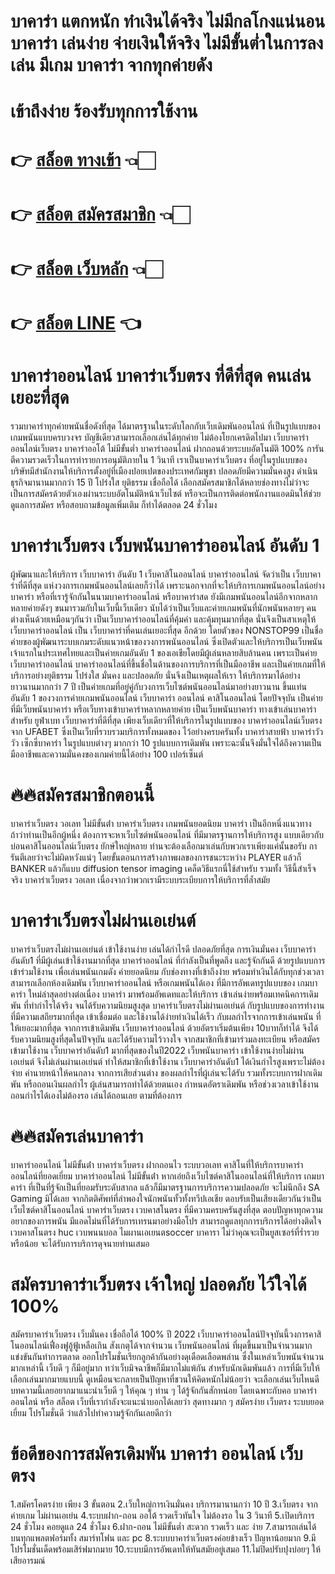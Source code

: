 # บาคาร่า แตกหนัก ทำเงินได้จริง ไม่มีกลโกงแน่นอน บาคาร่า เล่นง่าย จ่ายเงินให้จริง ไม่มีขั้นต่ำในการลงเล่น มีเกม บาคาร่า จากทุกค่ายดัง
# เข้าถึงง่าย ร้องรับทุกการใช้งาน
# 👉 [สล็อต ทางเข้า](https://bit.ly/3DJZWyC) 👈🏻
# 👉 [สล็อต สมัครสมาชิก](https://bit.ly/3DJZWyC) 👈🏻
# 👉 [สล็อต เว็บหลัก](https://bit.ly/3DJZWyC) 👈🏻
# 👉 [สล็อต LINE](https://bit.ly/3DJZWyC) 👈

# บาคาร่าออนไลน์ บาคาร่าเว็บตรง ที่ดีที่สุด คนเล่นเยอะที่สุด
รวมบาคาร่าทุกค่ายพนันชื่อดังที่สุด ได้มาตรฐานในระดับโลกกับเว็บเดิมพันออนไลน์ ที่เป็นรูปแบบของเกมพนันแบบครบวงจร บัญชีเดียวสามารถเลือกเล่นได้ทุกค่าย ไม่ต้องโยกเครดิตไปมา เว็บบาคาร่าออนไลน์เว็บตรง บาคาร่าออโต้ ไม่มีขั้นต่ำ บาคาร่าออนไลน์ ฝากถอนด้วยระบบอัตโนมัติ 100% การันตีความรวดเร็วในการทำรายการอนุมัติภายใน 1 วินาที เราเป็นบาคาร่าเว็บตรง ที่อยู่ในรูปแบบของบริษัทมีสำนักงานให้บริการตั้งอยู่ที่เมืองปอยเปตของประเทศกัมพูชา ปลอดภัยมีความมั่นคงสูง ดำเนินธุรกิจมานานมากกว่า 15 ปี โปร่งใส ยุติธรรม เชื่อถือได้ เลือกสมัครสมาชิกได้หลายช่องทางไม่ว่าจะเป็นการสมัครด้วยตัวเองผ่านระบบอัตโนมัติหน้าเว็บไซต์ หรือจะเป็นการติดต่อพนักงานแอดมินให้ช่วยดูแลการสมัคร หรือสอบถามข้อมูลเพิ่มเติม ก็ทำได้ตลอด 24 ชั่วโมง

# บาคาร่าเว็บตรง เว็บพนันบาคาร่าออนไลน์ อันดับ 1
ผู้พัฒนาและให้บริการ เว็บบาคาร่า อันดับ 1 เว็บคาสิโนออนไลน์ บาคาร่าออนไลน์ จัดว่าเป็น เว็บบาคาร่าที่ดีที่สุด แห่งวงการเกมพนันออนไลน์เลยก็ว่าได้ เพราะนอกจากที่จะให้บริการเกมพนันออนไลน์อย่าง บาคาร่า หรือที่เรารู้จักกันในนามบาคาร่าออนไลน์ หรือบาคาร่าสด ยังมีเกมพนันออนไลน์อีกจากหลากหลายค่ายดังๆ ขนมารวมกับในเว็บนี้เว็บเดียว นับได้ว่าเป็นเว็บและค่ายเกมพนันที่นักพนันหลายๆ คน ต่างเห็นด้วยเหมือนๆกันว่า เป็นเว็บบาคาร่าออนไลน์ที่คุ้มค่า และคุ้มทุนมากที่สุด นั่นจึงเป็นสาเหตุให้ เว็บบาคาร่าออนไลน์ เป็น เว็บบาคาร่าที่คนเล่นเยอะที่สุด อีกด้วย โดยตัวของ NONSTOP99 เป็นชื่อค่ายของผู้พัฒนาระบบเกมระดับแนวหน้าของวงการพนันออนไลน์ ซึ่งเปิดตัวและให้บริการเป็นเว็บพนันเจ้าแรกในประเทศไทยและเป็นค่ายเกมอันดับ 1 ของเอเชียโดยมีผู้เล่นหลายสิบล้านคน เพราะเป็นค่ายเว็บบาคาร่าออนไลน์ บาคาร่าออนไลน์ที่ขึ้นชื่อในด้านของการบริการที่เป็นมืออาชีพ และเป็นค่ายเกมที่ให้บริการอย่างยุติธรรม โปร่งใส มั่นคง และปลอดภัย นั่นจึงเป็นเหตุผลให้เรา ให้บริการมาได้อย่างยาวนานมากกว่า 7 ปี เป็นค่ายเกมที่อยู่คู่กับวงการเว็บไซต์พนันออนไลน์มาอย่างยาวนาน ขึ้นแท่นอันดับ 1 ของวงการค่ายเกมพนันออนไลน์ เว็บบาคาร่า ออนไลน์ คาสิโนออนไลน์ โดยปัจจุบัน เป็นค่ายที่มีเว็บพนันบาคาร่า หรือเว็บทางเข้าบาคาร่าหลากหลายค่าย เป็นเว็บพนันบาคาร่า ทางเข้าเล่นบาคาร่าสำหรับ ยูฟ่าเบท เว็บบาคาร่าที่ดีที่สุด เพียงเว็บเดียวที่ให้บริการในรูปแบบของ บาคาร่าออนไลน์เว็บตรง จาก UFABET ซึ่งเป็นเว็บที่รวบรวมบริการทั้งหมดของ ไว้อย่างครบครันทั้ง บาคาร่าสายฟ้า บาคาร่าวัววัว เซ็กซี่บาคาร่า ในรูปแบบต่างๆ มากกว่า 10 รูปแบบการเดิมพัน เพราะฉะนั้นจึงมั่นใจได้ถึงความเป็นมืออาชีพและความมั่นคงของเกมค่ายนี้ได้อย่าง 100 เปอร์เซ็นต์

# 🔥🔥สมัครสมาชิกตอนนี้

บาคาร่าเว็บตรง วอเลท ไม่มีขั้นต่ํา
บาคาร่าเว็บตรง เกมพนันยอดนิยม บาคาร่า เป็นอีกหนึ่งแนวทางถ้าว่าท่านเป็นอีกผู้หนึ่ง ต้องการจะหาเว็บไซต์พนันออนไลน์ ที่มีมาตรฐานการให้บริการสูง แบบเดียวกับบ่อนคาสิโนออนไลน์เว็บตรง ยักษ์ใหญ่หลาย ท่านจะต้องเลือกมาเล่นกับพวกเราเพียงแค่นั้นขอรับ การันตีเลยว่าจะไม่ผิดหวังแน่ๆ โดยขั้นตอนการสร้างภาพผลของการชนะระหว่าง PLAYER แล้วก็ BANKER แล้วก็แบบ diffusion tensor imaging เคล็ดวิธีแรกนี่ใช้สำหรับ รวมทั้ง วิธีนี้สำเร็จจริง บาคาร่าเว็บตรง วอเลท เนื่องจากว่าพวกเรามีระบบระเบียบการให้บริการที่ล้ำสมัย

# บาคาร่าเว็บตรงไม่ผ่านเอเย่นต์
บาคาร่าเว็บตรงไม่ผ่านเอเย่นต์ เข้าใช้งานง่าย เล่นได้กำไรดี ปลอดภัยที่สุด การเงินมั่นคง เว็บบาคาร่าอันดับ1 ที่มีผู้เล่นเข้าใช้งานมากที่สุด บาคาร่าออนไลน์ ที่กำลังเป็นที่พูดถึง และรู้จักกันดี ด้วยรูปแบบการเข้าร่วมใช้งาน เพื่อเล่นพนันเกมดัง ค่ายยอดนิยม กับช่องทางที่เข้าถึงง่าย พร้อมทำเงินได้กับทุกช่วงเวลา สามารถเลือกห้องเดิมพัน เว็บบาคาร่าออนไลน์ หรือเกมพนันได้เอง ที่มีการอัพเดทรูปแบบของ เกมบาคาร่า ใหม่ล่าสุดอย่างต่อเนื่อง บาคาร่า มาพร้อมอัพเดทและให้บริการ เข้าเล่นง่ายพร้อมเทคนิคการเดิมพัน ที่ทำกำไรได้จริง จนได้รับความนิยมสูงสุด บาคาร่าเว็บตรงไม่ผ่านเอเย่นต์ กับรูปแบบของการทำงาน ที่มีความเสถียรมากที่สุด เข้าเชื่อมต่อ และใช้งานได้ง่ายทำเงินได้เร็ว กับผลกำไรจากการเข้าเล่นพนัน ที่ให้เยอะมากที่สุด จากการเข้าเดิมพัน เว็บบาคาร่าออนไลน์ ด้วยอัตราเริ่มต้นเพียง 10บาทก็ทำได้ จึงได้รับความนิยมสูงที่สุดในปัจจุบัน และได้รับความไว้วางใจ จากสมาชิกที่เข้ามาร่วมลงทะเบียน หรือสมัครเข้ามาใช้งาน เว็บบาคาร่าอันดับ1 มากที่สุดของในปี2022 เว็บพนันบาคาร่า เข้าใช้งานง่ายไม่ผ่านเอเย่นต์ จึงไม่เล่นผ่านเอเย่นต์ ทำให้สมาชิกที่เข้าใช้งาน เว็บบาคาร่าอันดับ1 ได้เงินกำไรสูงเพราะไม่ต้องจ่าย ค่านายหน้าให้คนกลาง จากการเสียส่วนต่าง ของผลกำไรที่ผู้เล่นจะได้รับ รวมทั้งระบบการฝากเดิมพัน หรือถอนเงินผลกำไร ผู้เล่นสามารถทำได้ด้วยตนเอง กำหนดอัตราเดิมพัน หรือช่วงเวลาเข้าใช้งาน ถอนกำไรได้เองไม่ต้องรอ เล่นได้ถอนเลย ตามที่ต้องการ

# 🔥🔥สมัครเล่นบาคาร่า

บาคาร่าออนไลน์ ไม่มีขั้นต่ํา บาคาร่าเว็บตรง ฝากถอนไว ระบบวอเลท
คาสิโนที่ให้บริการบาคาร่าออนไลน์ที่ยอดเยี่ยม บาคาร่าออนไลน์ ไม่มีขั้นต่ํา หากเอ่ยถึงเว็บไซต์คาสิโนออนไลน์ที่ให้บริการ เกมบาคาร่า ที่เป็นที่รู้จักเป็นที่ยอมรับระดับสากล แล้วก็มีมาตรฐานการบริการความปลอดภัย จะไม่นึกถึง SA Gaming มิได้เลย จากกิตติศัพท์ที่ลำพองใจนักพนันทั้วทั้งทวีปเอเชีย ตอบรับเป็นเสียงเดียวกันว่าเป็นเว็บไซต์คาสิโนออนไลน์ บาคาร่าเว็บตรง เวบคาสโนตรง ที่มีความครบครันสูงที่สุด ตอบปัญหาทุกความอยากของการพนัน มีแอดไม่นที่ได้รับการเทรนมาอย่างมือโปร สามารถดูแลทุกการบริการได้อย่างติดใจ เวบคาสโนตรง huc เวบพนนบอล ไมผานเอเยนตsoccer บาคารา ไม่ว่าคุณจะเป็นยูสเซอร์ที่ร่ำรวยหรือน้อย จะได้รับการบริการดุจนายท่านเสมอ

# สมัครบาคาร่าเว็บตรง เจ้าใหญ่ ปลอดภัย ไว้ใจได้ 100%
สมัครบาคาร่าเว็บตรง เว็บมั่นคง เชื่อถือได้ 100% ปี 2022 เว็บบาคาร่าออนไลน์ปัจจุบันนี้วงการคาสิโนออนไลน์เฟื่องฟูอู้ฟู้เหลือเกิน สังเกตุได้จากจำนวน เว็บพนันออนไลน์ ที่ผุดขึ้นมาเป็นจำนวนมาก แข่งขันกันทำการตลาด ออกโปรโมชั่นเรียกลูกค้ากันอย่างดุเดือดเลือดพล่าน ซึ่งในเหล่าเว็บพนันจำนวนมากเหล่านี้ เว็บดี ๆ ก็มีอยู่มาก ทว่าเว็บมิจฉาชีพก็มีมากไม่แพ้กัน สำหรับนักเดิมพันแล้ว การที่มีเว็บให้เลือกเล่นมากมายแบบนี้ ดูเหมือนจะกลายเป็นปัญหาที่ชวนให้คิดหนักไม่น้อยว่า จะเลือกเล่นเว็บไหนดี บทความนี้เลยอยากมาแนะนำเว็บดี ๆ ให้คุณ ๆ ท่าน ๆ ได้รู้จักกันสักหน่อย โดยเฉพาะกับคอ บาคาร่าออนไลน์ หรือ สล็อต เว็บที่เรากำลังจะแนะนำบอกได้เลยว่า สุดทางมาก ๆ สมัครง่าย เว็บตรง ระบบยอดเยี่ยม โปรโมชั่นดี ว่าแล้วไปทำความรู้จักกันเลยดีกว่า

# ข้อดีของการสมัครเดิมพัน บาคาร่า ออนไลน์ เว็บตรง
1.สมัครโคตรง่าย เพียง 3 ขั้นตอน 2.เว็บใหญ่การเงินมั่นคง บริการมานานกว่า 10 ปี 3.เว็บตรง จากค่ายเกม ไม่ผ่านเอเย่น 4.ระบบฝาก-ถอน ออโต้ รวดเร็วทันใจ ไม่ต้องรอ ใน 3 วินาที 5.เปิดบริการ 24 ชั่วโมง คอยดูแล 24 ชั่วโมง 6.ฝาก-ถอน ไม่มีขั้นต่ำ สะดวก รวดเร็ว และ ง่าย 7.สามารถเล่นได้บนทุกแพลตฟอร์มทั้ง สมาร์ทโฟน และ pc 8.ระบบบาคาร่าเว็บตรงค่อยข้างเร็ว ปัญหาน้อยมาก 9.มีโปรโมชั่นเด็ดพร้อมเสิร์ฟมากมาย 10.ระบบมีการอัพเดทให้ทันสมัยอยู่เสมอ 11.ไม่ปิดปรับปุงบ่อยๆ ให้เสียอารมณ์
